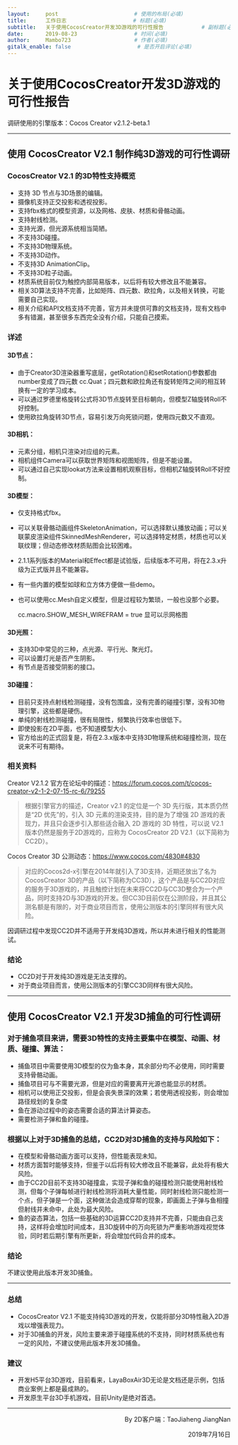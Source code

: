 ```yaml
---
layout:     post                        # 使用的布局(必填)
title:      工作日志                     # 标题(必填)
subtitle:   关于使用CocosCreator开发3D游戏的可行性报告            # 副标题(必填)
date:       2019-08-23                  # 时间(必填)
author:     Mambo723                    # 作者(必填)
gitalk_enable: false                     # 是否开启评论(必填)
---
```

# 关于使用CocosCreator开发3D游戏的可行性报告

调研使用的引擎版本：Cocos Creator v2.1.2-beta.1

---

## 使用 CocosCreator V2.1 制作纯3D游戏的可行性调研
### CocosCreator V2.1 的3D特性支持概览
- 支持 3D 节点与3D场景的编辑。
- 摄像机支持正交投影和透视投影。
- 支持fbx格式的模型资源，以及网格、皮肤、材质和骨骼动画。
- 支持射线检测。
- 支持光源，但光源系统相当简陋。
- 不支持3D碰撞。
- 不支持3D物理系统。
- 不支持3D动作。
- 不支持3D AnimationClip。
- 不支持3D粒子动画。
- 材质系统目前仅为触控内部简易版本，以后将有较大修改且不能兼容。
- 相关3D算法支持不完善，比如矩阵、四元数、欧拉角，以及相关转换，可能需要自己实现。
- 相关介绍和API文档支持不完善，官方并未提供可靠的文档支持，现有文档中多有错漏，甚至很多东西完全没有介绍，只能自己摸索。

### 详述
#### 3D节点：
- 由于Creator3D渲染器重写底层，getRotation()和setRotation()参数都由number变成了四元数 cc.Quat；四元数和欧拉角还有旋转矩阵之间的相互转换有一定的学习成本。
- 可以通过罗德里格旋转公式将3D节点旋转至目标朝向，但模型Z轴旋转Roll不好控制。
- 使用欧拉角旋转3D节点，容易引发万向死锁问题，使用四元数又不直观。

#### 3D相机：
- 元素分组，相机只渲染对应组的元素。
- 相机组件Camera可以获取世界矩阵和视图矩阵，但是不能设置。
- 可以通过自己实现lookat方法来设置相机观察目标，但相机Z轴旋转Roll不好控制。

#### 3D模型：
- 仅支持格式fbx。
- 可以关联骨骼动画组件SkeletonAnimation，可以选择默认播放动画；可以关联蒙皮渲染组件SkinnedMeshRenderer，可以选择特定材质，材质也可以关联纹理；但动态修改材质贴图会比较困难。
- 2.1.1系列版本的Material和Effect都是试验版，后续版本不可用，将在2.3.x升级为正式版并且不能兼容。
- 有一些内置的模型如球和立方体方便做一些demo。
- 也可以使用cc.Mesh自定义模型，但是过程较为繁琐，一般也没那个必要。

    cc.macro.SHOW_MESH_WIREFRAM = true   显可以示网格图

#### 3D光照：
- 支持3D中常见的三种，点光源、平行光、聚光灯。
- 可以设置灯光是否产生阴影。
- 有节点是否接受阴影的接口。

#### 3D碰撞：
- 目前只支持点射线检测碰撞，没有包围盒，没有完善的碰撞引擎，没有3D物理引擎，这些都是硬伤。
- 单纯的射线检测碰撞，很有局限性，频繁执行效率也很低下。
- 即使投影在2D平面，也不知道模型大小.
- 官方给出的正式回复是，将在2.3.x版本中支持3D物理系统和碰撞检测，现在说来不可有期待。

### 相关资料
Creator V2.1.2 官方在论坛中的描述：https://forum.cocos.com/t/cocos-creator-v2-1-2-07-15-rc-6/79255
> 根据引擎官方的描述，Creator v2.1 的定位是一个 3D 先行版，其本质仍然是“2D 优先”的，引入 3D 元素的渲染支持，目的是为了增强 2D 游戏的表现力，并且只会逐步引入那些适合融入 2D 游戏的 3D 特性，可以说 V2.1 版本仍然是服务于2D游戏的，应称为 CocosCreator 2D V2.1（以下简称为CC2D）。

Cocos Creator 3D 公测动态：https://www.cocos.com/4830#4830
> 对应的Cocos2d-x引擎在2014年就引入了3D支持，近期还放出了名为CocosCreator 3D的产品（以下简称为CC3D），这个产品是与CC2D对应的服务于3D游戏的，并且触控计划在未来将CC2D与CC3D整合为一个产品，同时支持2D与3D游戏的开发。但CC3D目前仅在公测阶段，并且其公测名额是有限的，对于商业项目而言，使用公测版本的引擎同样有很大风险。

因调研过程中发现CC2D并不适用于开发纯3D游戏，所以并未进行相关的性能测试。

### 结论
- CC2D对于开发纯3D游戏是无法支撑的。
- 对于商业项目而言，使用公测版本的引擎CC3D同样有很大风险。

---

## 使用 CocosCreator V2.1 开发3D捕鱼的可行性调研
### 对于捕鱼项目来讲，需要3D特性的支持主要集中在模型、动画、材质、碰撞、算法：
- 捕鱼项目中需要使用3D模型的仅为鱼本身，其余部分均不必使用，同时需要支持骨骼动画。
- 捕鱼项目可与不需要光源，但是对应的需要离开光源也能显示的材质。
- 相机可以使用正交投影，但是会丧失景深的效果；若使用透视投影，则会增加路径规划的复杂度
- 鱼在游动过程中的姿态需要合适的算法计算姿态。
- 需要检测子弹和鱼的碰撞。

### 根据以上对于3D捕鱼的总结，CC2D对3D捕鱼的支持与风险如下：
- 在模型和骨骼动画方面可以支持，但性能表现未知。
- 材质方面暂时能够支持，但鉴于以后将有较大修改且不能兼容，此处将有极大风险。
- 由于CC2D目前不支持3D碰撞盒，实现子弹和鱼的碰撞检测只能使用射线检测，但每个子弹每帧进行射线检测将消耗大量性能，同时射线检测只能检测一个点，但子弹是一个面，这种做法会造成穿帮的现象，即画面上子弹与鱼相撞但射线并未命中，此处为最大风险。
- 鱼的姿态算法，包括一些基础的3D运算CC2D支持并不完善，只能由自己支持，这样将会增加时间成本，且3D旋转中的万向死锁为严重影响游戏视觉体验，同时若后期引擎有所更新，将会增加代码合并的成本。

### 结论
不建议使用此版本开发3D捕鱼。

---

### 总结
- CocosCreator V2.1 不能支持纯3D游戏的开发，仅能将部分3D特性融入2D游戏以增强表现力。
- 对于3D捕鱼的开发，风险主要来源于碰撞系统的不支持，同时材质系统也有一定的风险，不建议使用此版本开发3D捕鱼。

### 建议
- 开发H5平台3D游戏，目前看来，LayaBoxAir3D无论是文档还是示例，包括商业案例上都是最成熟的。
- 开发原生平台3D手机游戏，目前Unity是绝对首选。

---


<html>
<p align="right">By 2D客户端：TaoJiaheng JiangNan</p>
<p align="right">2019年7月16日</p>
</html>
